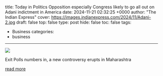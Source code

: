 title: Today in Politics Opposition especially Congress likely to go all out on Adani indictment in America
date: 2024-11-21 02:32:25 +0000
author: "The Indian Express"
cover: https://images.indianexpress.com/2024/11/Adani-2.jpg
draft: false
top: false
type: post
hide: false
toc: false
tags:
  - Business
categories:
  - business
---

![](https://images.indianexpress.com/2024/11/Adani-2.jpg)

Exit Polls numbers in, a new controversy erupts in Maharashtra

[read more](https://indianexpress.com/article/political-pulse/opposition-congress-go-all-out-on-adani-indictment-america-9680638/)

